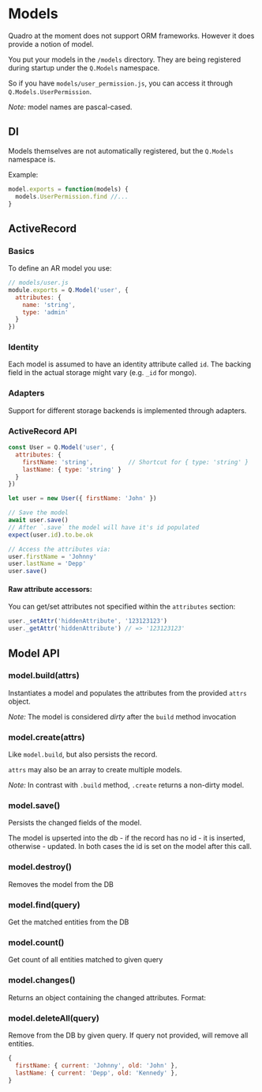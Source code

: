 # Models

Quadro at the moment does not support ORM frameworks. However it does provide a notion of model.

You put your models in the `/models` directory. They are being registered during startup under the `Q.Models` namespace.

So if you have `models/user_permission.js`, you can access it through `Q.Models.UserPermission`.

*Note:* model names are pascal-cased.

## DI

Models themselves are not automatically registered, but the `Q.Models` namespace is.

Example:

```js
model.exports = function(models) {
  models.UserPermission.find //...
}
```

## ActiveRecord

### Basics

To define an AR model you use:

```js
// models/user.js
module.exports = Q.Model('user', {
  attributes: {
    name: 'string',
    type: 'admin'
  }
})
```

### Identity

Each model is assumed to have an identity attribute called `id`. The backing
field in the actual storage might vary (e.g. `_id` for mongo).


### Adapters

Support for different storage backends is implemented through adapters.

### ActiveRecord API

```js
const User = Q.Model('user', {
  attributes: {
    firstName: 'string',          // Shortcut for { type: 'string' }
    lastName: { type: 'string' }
  }
})

let user = new User({ firstName: 'John' })

// Save the model
await user.save()
// After `.save` the model will have it's id populated
expect(user.id).to.be.ok

// Access the attributes via:
user.firstName = 'Johnny'
user.lastName = 'Depp'
user.save()
```

#### Raw attribute accessors:

You can get/set attributes not specified within the `attributes` section:

```js
user._setAttr('hiddenAttribute', '123123123')
user._getAttr('hiddenAttribute') // => '123123123'
```

## Model API

### model.build(attrs)

Instantiates a model and populates the attributes from the provided `attrs` object.

*Note:* The model is considered *dirty* after the `build` method invocation

### model.create(attrs)

Like `model.build`, but also persists the record.

`attrs` may also be an array to create multiple models.

*Note:* In contrast with `.build` method, `.create` returns a non-dirty model.

### model.save()

Persists the changed fields of the model.

The model is upserted into the db - if the record has no id - it is inserted,
otherwise - updated.
In both cases the id is set on the model after this call.


### model.destroy()

Removes the model from the DB


### model.find(query)

Get the matched entities from the DB


### model.count()

Get count of all entities matched to given query


### model.changes()

Returns an object containing the changed attributes. Format:

### model.deleteAll(query)

Remove from the DB by given query. If query not provided, will remove all entities.


```js
{
  firstName: { current: 'Johnny', old: 'John' },
  lastName: { current: 'Depp', old: 'Kennedy' },
}
```
